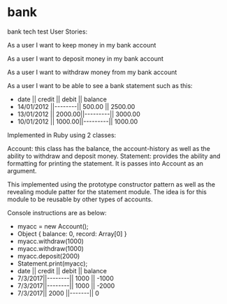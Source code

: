 # bank
bank tech test
User Stories:

As a user I want to keep money in my bank account

As a user I want to deposit money in my bank account

As a user I want to withdraw money from  my bank account

As a user I want to be able to see a bank statement such as this:

- date       || credit || debit   || balance
- 14/01/2012 ||--------|| 500.00  || 2500.00
- 13/01/2012 || 2000.00||---------|| 3000.00
- 10/01/2012 || 1000.00||---------|| 1000.00

Implemented in Ruby using 2 classes:

Account: this class has the balance, the account-history as well as the ability to
withdraw and deposit money.
Statement: provides the ability and formatting for printing the statement.
It is passes into Account as an argument.

This implemented using the prototype constructor pattern as well as the revealing
module patter for the statement module. The idea is for this module to be reusable
by other types of accounts.


Console instructions are as below:

- myacc = new Account();
- Object { balance: 0, record: Array[0] }
- myacc.withdraw(1000)
- myacc.withdraw(1000)
- myacc.deposit(2000)
- Statement.print(myacc);
- date    || credit || debit || balance  
- 7/3/2017||--------|| 1000  || -1000  
- 7/3/2017||--------|| 1000  || -2000  
- 7/3/2017||  2000  ||-------|| 0
